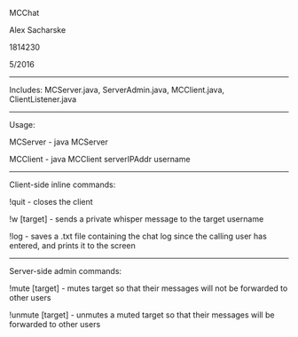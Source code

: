 MCChat

Alex Sacharske

1814230

5/2016

-------------------------------------------------------------

Includes:
MCServer.java, 
ServerAdmin.java, 
MCClient.java, 
ClientListener.java

-------------------------------------------------------------

Usage:

MCServer - java MCServer

MCClient - java MCClient serverIPAddr username

-------------------------------------------------------------

Client-side inline commands:

!quit - closes the client

!w [target] - sends a private whisper message to the target username

!log - saves a .txt file containing the chat log since the calling user has entered, and prints it to the screen

-------------------------------------------------------------

Server-side admin commands:

!mute [target] - mutes target so that their messages will not be forwarded to other users

!unmute [target] - unmutes a muted target so that their messages will be forwarded to other users
